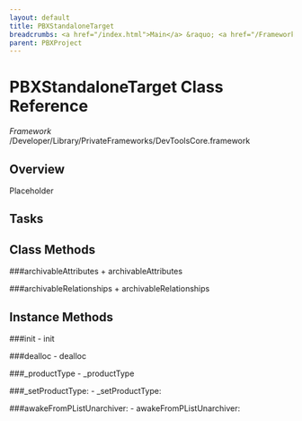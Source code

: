 ```yaml
---
layout: default
title: PBXStandaloneTarget
breadcrumbs: <a href="/index.html">Main</a> &raquo; <a href="/Frameworks.html">Framework</a> &raquo; <a href="/Frameworks/DevToolsCore.html">DevToolsCore</a> &raquo; PBXStandaloneTarget
parent: PBXProject 
---
```

# PBXStandaloneTarget Class Reference

*Framework* /Developer/Library/PrivateFrameworks/DevToolsCore.framework

## Overview

Placeholder

## Tasks

## Class Methods

<a name="+archivableAttributes"></a>
###archivableAttributes
    + archivableAttributes

<a name="+archivableRelationships"></a>
###archivableRelationships
    + archivableRelationships

## Instance Methods

<a name="-init"></a>
###init
    - init

<a name="-dealloc"></a>
###dealloc
    - dealloc

<a name="-_productType"></a>
###_productType
    - _productType

<a name="-_setProductType:"></a>
###_setProductType:
    - _setProductType:

<a name="-awakeFromPListUnarchiver:"></a>
###awakeFromPListUnarchiver:
    - awakeFromPListUnarchiver:

